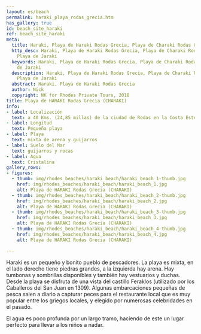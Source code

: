 ```yaml
---
layout: es/beach
permalink: haraki_playa_rodas_grecia.htm
has_gallery: true
id: beach_site_haraki
ref: beach_site_haraki
meta:
  title: Haraki, Playa de Haraki Rodas Grecia, Playa de Charaki Rodas Grecia
  http_desc: Haraki, Playa de Haraki Rodas Grecia, Playa de Charaki Rodas Grecia,
    Playa de Jaraki
  keywords: Haraki, Playa de Haraki Rodas Grecia, Playa de Charaki Rodas Grecia, Playa
    de Jaraki
  description: Haraki, Playa de Haraki Rodas Grecia, Playa de Charaki Rodas Grecia,
    Playa de Jaraki
  abstract: Haraki, Playa de Haraki Rodas Grecia
  author: Nick
  copyright: NK for Rhodes Private Tours, 2018
title: Playa de HARAKI Rodas Grecia (CHARAKI)
info:
- label: Localización
  text: a 40 Kms. (24,85 millas) de la ciudad de Rodas en la Costa Este
- label: Longitud
  text: Pequeña playa
- label: Playa
  text: mixta de arena y guijarros
- label: Suelo del Mar
  text: guijarros y rocas
- label: Agua
  text: Cristalina
gallery_rows:
- figures:
  - thumb: img/rhodes_beaches/haraki_beach/haraki_beach_1-thumb.jpg
    href: img/rhodes_beaches/haraki_beach/haraki_beach_1.jpg
    alt: Playa de HARAKI Rodas Grecia (CHARAKI)
  - thumb: img/rhodes_beaches/haraki_beach/haraki_beach_2-thumb.jpg
    href: img/rhodes_beaches/haraki_beach/haraki_beach_2.jpg
    alt: Playa de HARAKI Rodas Grecia (CHARAKI)
  - thumb: img/rhodes_beaches/haraki_beach/haraki_beach_3-thumb.jpg
    href: img/rhodes_beaches/haraki_beach/haraki_beach_3.jpg
    alt: Playa de HARAKI Rodas Grecia (CHARAKI)
  - thumb: img/rhodes_beaches/haraki_beach/haraki_beach_4-thumb.jpg
    href: img/rhodes_beaches/haraki_beach/haraki_beach_4.jpg
    alt: Playa de HARAKI Rodas Grecia (CHARAKI)

---
```

Haraki es un pequeño y bonito pueblo de pescadores. La playa es mixta, en el lado derecho tiene piedras grandes, a la izquierda hay arena. Hay tumbonas y sombrillas disponibles y también hay vestuarios y duchas. Desde la playa se disfruta de una vista del castillo Feraklos (utilizado por los Caballeros del San Juan en 1309). Algunas embarcaciones pequeñas de pesca salen a diario a capturar peces para el restaurante local que es muy popular entre los griegos locales, y elegido por numerosas celebridades en el pasado.

El agua es poco profunda por un largo tramo, haciendo de este un lugar perfecto para llevar a los niños a nadar.